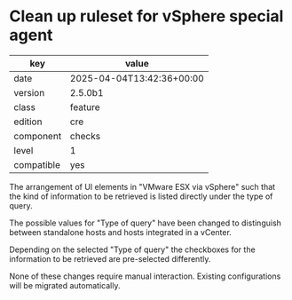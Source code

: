[//]: # (werk v2)
# Clean up ruleset for vSphere special agent

key        | value
---------- | ---
date       | 2025-04-04T13:42:36+00:00
version    | 2.5.0b1
class      | feature
edition    | cre
component  | checks
level      | 1
compatible | yes

The arrangement of UI elements in "VMware ESX via vSphere" such that
the kind of information to be retrieved is listed directly under the
type of query.

The possible values for "Type of query" have been changed to
distinguish between standalone hosts and hosts integrated in a vCenter.

Depending on the selected "Type of query" the checkboxes for the
information to be retrieved are pre-selected differently.

None of these changes require manual interaction. Existing configurations
will be migrated automatically.

